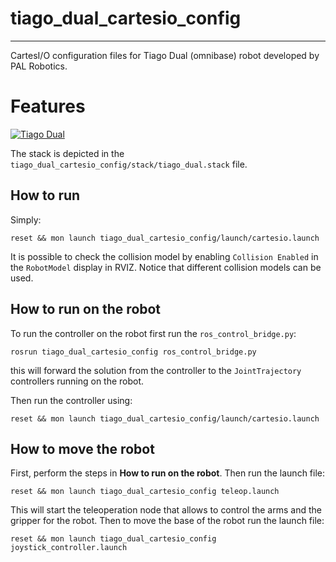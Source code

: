 # tiago_dual_cartesio_config
----------------------------
CartesI/O configuration files for Tiago Dual (omnibase) robot developed by PAL Robotics. 
 

# Features
[![Tiago Dual](https://img.youtube.com/vi/tNu_9wIXg-Q/0.jpg)](https://youtu.be/tNu_9wIXg-Q "Tiago Dual")


The stack is depicted in the ```tiago_dual_cartesio_config/stack/tiago_dual.stack``` file.

How to run
----------
Simply:

```reset && mon launch tiago_dual_cartesio_config/launch/cartesio.launch```

It is possible to check the collision model by enabling ```Collision Enabled``` in the ```RobotModel``` display in RVIZ. Notice that different collision models can be used.

How to run on the robot
-----------------------
To run the controller on the robot first run the ```ros_control_bridge.py```:

```rosrun tiago_dual_cartesio_config ros_control_bridge.py```

this will forward the solution from the controller to the ```JointTrajectory``` controllers running on the robot. 

Then run the controller using:

```reset && mon launch tiago_dual_cartesio_config/launch/cartesio.launch```

How to move the robot
-------------------------------
First, perform the steps in **How to run on the robot**. Then run the launch file:

```reset && mon launch tiago_dual_cartesio_config teleop.launch```

This will start the teleoperation node that allows to control the arms and the gripper for the robot. Then to move the base of the robot run the launch file:

```reset && mon launch tiago_dual_cartesio_config joystick_controller.launch```


